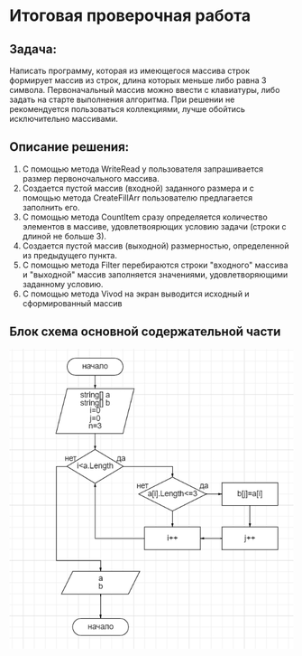 # Итоговая проверочная работа

## Задача: 
 Написать программу, которая из имеющегося массива строк  формирует массив из строк, длина которых меньше либо равна 3 символа. Первоначальный массив можно ввести с клавиатуры, либо задать на старте выполнения алгоритма. При решении не рекомендуется пользоваться коллекциями, лучше обойтись исключительно массивами.

## Описание решения:
1) С помощью метода WriteRead у пользователя запрашивается размер первоночального массива.
2) Создается пустой массив (входной) заданного размера и с помощью метода CreateFillArr пользователю предлагается заполнить его.
3) С помощью метода CountItem сразу определяется количество элементов в массиве, удовлетвоярющих условию задачи (строки с длиной не больше 3).
4) Создается пустой массив (выходной) размерностью, определенной из предыдущего пункта.
5) С помощью метода Filter перебираются строки "входного" массива и "выходной" массив заполняется значениями, удовлетворяющими заданному условию.
6) С помощью метода Vivod на экран выводится исходный и сформированный массив

## Блок схема основной содержательной части

![Диаграмма](/diagram.jpg)